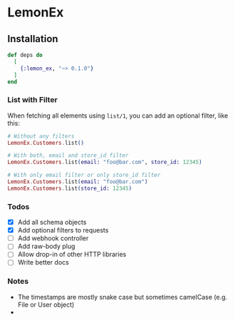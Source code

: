 # LemonEx

## Installation

```elixir
def deps do
  [
    {:lemon_ex, "~> 0.1.0"}
  ]
end
```

### List with Filter

When fetching all elements using `list/1`, you can add an optional filter, like this:

```elixir
# Without any filters
LemonEx.Customers.list()

# With both, email and store_id filter
LemonEx.Customers.list(email: "foo@bar.com", store_id: 12345)

# With only email filter or only store_id filter
LemonEx.Customers.list(email: "foo@bar.com")
LemonEx.Customers.list(store_id: 12345)
```

### Todos

- [x] Add all schema objects
- [x] Add optional filters to requests
- [ ] Add webhook controller
- [ ] Add raw-body plug
- [ ] Allow drop-in of other HTTP libraries
- [ ] Write better docs

### Notes

- The timestamps are mostly snake case but sometimes camelCase (e.g. File or User object)
- 